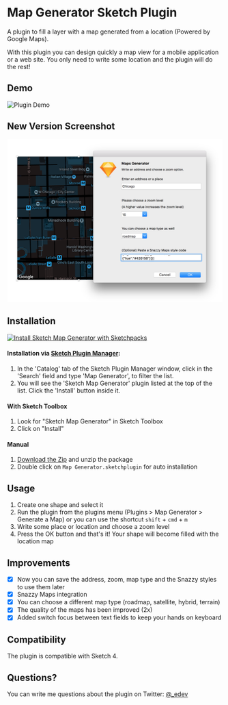 # Map Generator Sketch Plugin

A plugin to fill a layer with a map generated from a location (Powered by Google Maps).

With this plugin you can design quickly a map view for a mobile application or a web site. You only need to write some location and the plugin will do the rest!

## Demo

![Plugin Demo](/assets/demo.gif?raw=true "Map Generator Sketch Plugin Demo")

## New Version Screenshot

![New version](/assets/new-version.png?raw=true "Map Generator Sketch Plugin Screenshot")

## Installation

[![Install Sketch Map Generator with Sketchpacks](http://sketchpacks-com.s3.amazonaws.com/assets/badges/sketchpacks-badge-install.png "Install Sketch Map Generator with Sketchpacks")](https://sketchpacks.com/eddiesigner/sketch-map-generator/install)

#### Installation via [Sketch Plugin Manager](https://mludowise.github.io/Sketch-Plugin-Manager/):

1. In the 'Catalog' tab of the Sketch Plugin Manager window, click in the 'Search' field and type 'Map Generator', to filter the list.
2. You will see the 'Sketch Map Generator' plugin listed at the top of the list. Click the 'Install' button inside it.

#### With Sketch Toolbox

1. Look for "Sketch Map Generator" in Sketch Toolbox
2. Click on "Install"

#### Manual

1. [Download the Zip](https://github.com/eddiesigner/sketch-map-generator/archive/master.zip) and unzip the package
2. Double click on `Map Generator.sketchplugin` for auto installation

## Usage

1. Create one shape and select it
2. Run the plugin from the plugins menu (Plugins > Map Generator > Generate a Map) or you can use the shortcut `shift` + `cmd` + `m`
3. Write some place or location and choose a zoom level
4. Press the OK button and that's it! Your shape will become filled with the location map

## Improvements

- [x] Now you can save the address, zoom, map type and the Snazzy styles to use them later
- [x] Snazzy Maps integration
- [x] You can choose a different map type (roadmap, satellite, hybrid, terrain)
- [x] The quality of the maps has been improved (2x)
- [x] Added switch focus between text fields to keep your hands on keyboard

## Compatibility

The plugin is compatible with Sketch 4.

## Questions?

You can write me questions about the plugin on Twitter: [@_edev](https://twitter.com/_edev)

